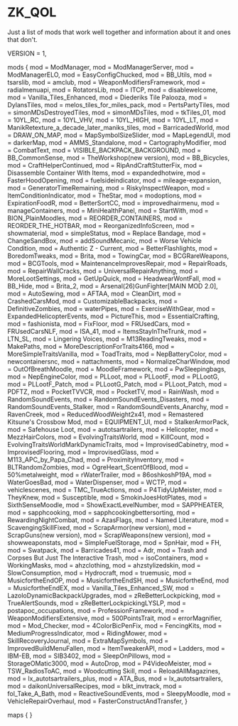 # ZK_QOL
Just a list of mods that work well together and information about it and ones that don't. 


VERSION = 1,

mods
{
	mod = ModManager,
	mod = ModManagerServer,
	mod = ModManagerELO,
	mod = EasyConfigChucked,
	mod = BB_Utils,
	mod = tsarslib,
	mod = amclub,
	mod = WeaponModifiersFramework,
	mod = radialmenuapi,
	mod = RotatorsLib,
	mod = ITCP,
	mod = disablewelcome,
	mod = Vanilla_Tiles_Enhanced,
	mod = Diederiks Tile Palooza,
	mod = DylansTiles,
	mod = melos_tiles_for_miles_pack,
	mod = PertsPartyTiles,
	mod = simonMDsDestroyedTiles,
	mod = simonMDsTiles,
	mod = tkTiles_01,
	mod = 10YL_RC,
	mod = 10YL_VHV,
	mod = 10YL_HIGH,
	mod = 10YL_LT,
	mod = ManikRetexture_a_decade_later_maniks_tiles,
	mod = BarricadedWorld,
	mod = DRAW_ON_MAP,
	mod = MapSymbolSizeSlider,
	mod = MapLegendUI,
	mod = darkerMap,
	mod = AMMS_Standalone,
	mod = CartographyModifier,
	mod = CombatText,
	mod = VISIBLE_BACKPACK_BACKGROUND,
	mod = BB_CommonSense,
	mod = TheWorkshop(new version),
	mod = BB_Bicycles,
	mod = CraftHelperContinued,
	mod = RipAndCraftStutterFix,
	mod = Disassemble Container With Items,
	mod = expandedhotwire,
	mod = FasterHoodOpening,
	mod = fuelsideindicator,
	mod = mileage-expansion,
	mod = GeneratorTimeRemaining,
	mod = RiskyInspectWeapon,
	mod = ItemConditionIndicator,
	mod = TheStar,
	mod = modoptions,
	mod = ExpirationFoodR,
	mod = BetterSortCC,
	mod = improvedhairmenu,
	mod = manageContainers,
	mod = MiniHealthPanel,
	mod = StartWith,
	mod = BION_PlainMoodles,
	mod = REORDER_CONTAINERS,
	mod = REORDER_THE_HOTBAR,
	mod = ReorganizedInfoScreen,
	mod = showmaterial,
	mod = simpleStatus,
	mod = Replace Bandage,
	mod = ChangeSandBox,
	mod = addSoundMecanic,
	mod = Worse Vehicle Condition,
	mod = Authentic Z - Current,
	mod = BetterFlashlights,
	mod = BoredomTweaks,
	mod = Brita,
	mod = TowingCar,
	mod = BCGRareWeapons,
	mod = BCGTools,
	mod = MaintenanceImprovesRepair,
	mod = RepairRoads,
	mod = RepairWallCracks,
	mod = UniversalRepairAnything,
	mod = MoreLootSettings,
	mod = GetUpQuick,
	mod = HeadwearWontFall,
	mod = BB_Hide,
	mod = Brita_2,
	mod = Arsenal(26)GunFighter[MAIN MOD 2.0],
	mod = AutoSewing,
	mod = AFTAA,
	mod = CleanDirt,
	mod = CrashedCarsMod,
	mod = CustomizableBackpacks,
	mod = DefinitiveZombies,
	mod = waterPipes,
	mod = ExerciseWithGear,
	mod = ExpandedHelicopterEvents,
	mod = PictureThis,
	mod = EssentialCrafting,
	mod = fashionista,
	mod = FixFloor,
	mod = FRUsedCars,
	mod = FRUsedCarsNLF,
	mod = ISA_41,
	mod = ItemsStayInTheTrunk,
	mod = LTN_SL,
	mod = Lingering Voices,
	mod = M13ReadingTweaks,
	mod = MakePaths,
	mod = MoreDescriptionForTraits4166,
	mod = MoreSimpleTraitsVanilla,
	mod = ToadTraits,
	mod = NepBatteryColor,
	mod = newcontainersnc,
	mod = nattachments,
	mod = NormalizeCharWindow,
	mod = OutOfBreathMoodle,
	mod = MoodleFramework,
	mod = PwSleepingbags,
	mod = NepEngineColor,
	mod = PLLoot,
	mod = PLLootF,
	mod = PLLootG,
	mod = PLLootF_Patch,
	mod = PLLootG_Patch,
	mod = PLLoot_Patch,
	mod = PDFTZ,
	mod = PocketTVVCR,
	mod = PocketTV,
	mod = RainWash,
	mod = RandomSoundEvents,
	mod = RandomSoundEvents_Disasters,
	mod = RandomSoundEvents_Stalker,
	mod = RandomSoundEvents_Anarchy,
	mod = RavenCreek,
	mod = ReducedWoodWeight2x41,
	mod = Remastered Kitsune's Crossbow Mod,
	mod = EQUIPMENT_UI,
	mod = StalkerArmorPack,
	mod = Safehouse Loot,
	mod = autotsartrailers,
	mod = Helicopter,
	mod = MezzHairColors,
	mod = EvolvingTraitsWorld,
	mod = KillCount,
	mod = EvolvingTraitsWorldMarkDynamicTraits,
	mod = ImprovisedCabinetry,
	mod = ImprovisedFlooring,
	mod = ImprovisedGlass,
	mod = M113_APC_by_Papa_Chad,
	mod = ProximityInventory,
	mod = BLTRandomZombies,
	mod = OgreHeart_ScentOfBlood,
	mod = 50%metalweight,
	mod = rWaterTrailer,
	mod = 86oshkoshP19A,
	mod = WaterGoesBad,
	mod = WaterDispenser,
	mod = WCTP,
	mod = vehiclescenes,
	mod = TMC_TrueActions,
	mod = P4TidyUpMeister,
	mod = TheyKnew,
	mod = Susceptible,
	mod = SmokinJoesHotPlates,
	mod = SixthSenseMoodle,
	mod = ShowExactLevelNumber,
	mod = SAPPHEATER,
	mod = sapphcooking,
	mod = sapphcookingbettersorting,
	mod = RewardingNightCombat,
	mod = AzasFlags,
	mod = Named Literature,
	mod = ScavengingSkillFixed,
	mod = ScrapArmor(new version),
	mod = ScrapGuns(new version),
	mod = ScrapWeapons(new version),
	mod = showweaponstats,
	mod = SimpleFuelStorage,
	mod = SpnHair,
	mod = FH,
	mod = Swatpack,
	mod = Barricades41,
	mod = Adr,
	mod = Trash and Corpses But Just The Interactive Trash,
	mod = isoContainers,
	mod = WorkingMasks,
	mod = ahzclothing,
	mod = ahzstylizedskin,
	mod = SlowConsumption,
	mod = Hydrocraft,
	mod = truemusic,
	mod = MusicfortheEndOP,
	mod = MusicfortheEndSH,
	mod = MusicfortheEnd,
	mod = MusicfortheEndEX,
	mod = Vanilla_Tiles_Enhanced_SW,
	mod = LazoloDynamicBackpackUpgrades,
	mod = zReBetterLockpicking,
	mod = TrueAlertSounds,
	mod = zReBetterLockpickingLYSLP,
	mod = postapoc_occupations,
	mod = ProfessionFramework,
	mod = WeaponModifiersExtensive,
	mod = 500PointsTrait,
	mod = errorMagnifier,
	mod = Mod_Checker,
	mod = 4ColorBicPenFix,
	mod = FencingKits,
	mod = MediumProgressIndicator,
	mod = RidingMower,
	mod = SkillRecoveryJournal,
	mod = ExtraMapSymbols,
	mod = ImprovedBuildMenuFallen,
	mod = ItemTweakerAPI,
	mod = Ladders,
	mod = IBM-EB,
	mod = SIB3402,
	mod = SleepOnPillows,
	mod = StorageOMatic3000,
	mod = AutoDrop,
	mod = P4VideoMeister,
	mod = TSW_RadiosToAC,
	mod = Woodcutting Skill,
	mod = ReloadAllMagazines,
	mod = lx_autotsartrailers_plus,
	mod = ATA_Bus,
	mod = lx_autotsartrailers,
	mod = daikonUniversalRecipes,
	mod = blkt_invtrack,
	mod = fol_Take_A_Bath,
	mod = ReactiveSoundEvents,
	mod = SleepyMoodle,
	mod = VehicleRepairOverhaul,
	mod = FasterConstructAndTransfer,
}

maps
{
}
